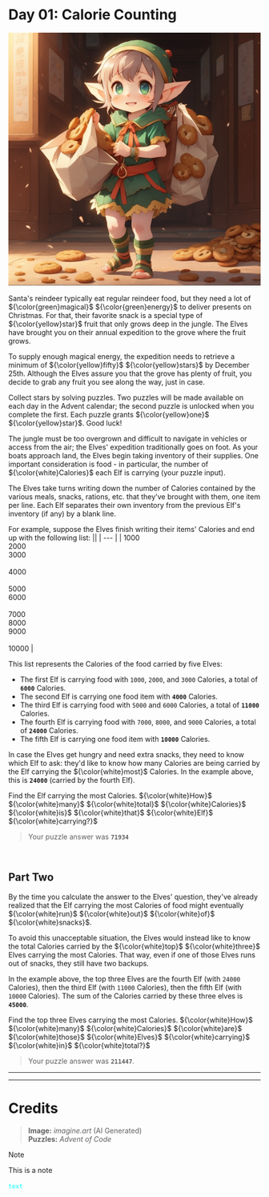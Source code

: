 # Day 01: Calorie Counting

<img src=https://github.com/Kyros0718/Advent_of_Code/blob/main/Media/baby%20elf%20carrying%20bags%20of%20cookies.png>

Santa's reindeer typically eat regular reindeer food, but they need a lot of ${\color{green}magical}$ ${\color{green}energy}$ to deliver presents on Christmas. For that, their favorite snack is a special type of ${\color{yellow}star}$ fruit that only grows deep in the jungle. The Elves have brought you on their annual expedition to the grove where the fruit grows.

To supply enough magical energy, the expedition needs to retrieve a minimum of ${\color{yellow}fifty}$ ${\color{yellow}stars}$ by December 25th. Although the Elves assure you that the grove has plenty of fruit, you decide to grab any fruit you see along the way, just in case.

Collect stars by solving puzzles. Two puzzles will be made available on each day in the Advent calendar; the second puzzle is unlocked when you complete the first. Each puzzle grants ${\color{yellow}one}$ ${\color{yellow}star}$. Good luck!

The jungle must be too overgrown and difficult to navigate in vehicles or access from the air; the Elves' expedition traditionally goes on foot. As your boats approach land, the Elves begin taking inventory of their supplies. One important consideration is food - in particular, the number of ${\color{white}Calories}$ each Elf is carrying (your puzzle input).

The Elves take turns writing down the number of Calories contained by the various meals, snacks, rations, etc. that they've brought with them, one item per line. Each Elf separates their own inventory from the previous Elf's inventory (if any) by a blank line.

For example, suppose the Elves finish writing their items' Calories and end up with the following list:
||
| --- |
| 1000<br>2000<br>3000<br><br>4000<br><br>5000<br>6000<br><br>7000<br>8000<br>9000<br><br>10000 |

This list represents the Calories of the food carried by five Elves:

- The first Elf is carrying food with `1000`, `2000`, and `3000` Calories, a total of **`6000`** Calories.
- The second Elf is carrying one food item with **`4000`** Calories.
- The third Elf is carrying food with `5000` and `6000` Calories, a total of **`11000`** Calories.
- The fourth Elf is carrying food with `7000`, `8000`, and `9000` Calories, a total of **`24000`** Calories.
- The fifth Elf is carrying one food item with **`10000`** Calories.

In case the Elves get hungry and need extra snacks, they need to know which Elf to ask: they'd like to know how many Calories are being carried by the Elf carrying the ${\color{white}most}$ Calories. In the example above, this is **`24000`** (carried by the fourth Elf).

Find the Elf carrying the most Calories. ${\color{white}How}$ ${\color{white}many}$ ${\color{white}total}$ ${\color{white}Calories}$ ${\color{white}is}$ ${\color{white}that}$ ${\color{white}Elf}$ ${\color{white}carrying?}$
> Your puzzle answer was **`71934`**

<br>

##  Part Two
By the time you calculate the answer to the Elves' question, they've already realized that the Elf carrying the most Calories of food might eventually ${\color{white}run}$ ${\color{white}out}$ ${\color{white}of}$ ${\color{white}snacks}$.

To avoid this unacceptable situation, the Elves would instead like to know the total Calories carried by the ${\color{white}top}$ ${\color{white}three}$ Elves carrying the most Calories. That way, even if one of those Elves runs out of snacks, they still have two backups.

In the example above, the top three Elves are the fourth Elf (with `24000` Calories), then the third Elf (with `11000` Calories), then the fifth Elf (with `10000` Calories). The sum of the Calories carried by these three elves is **`45000`**.

Find the top three Elves carrying the most Calories. ${\color{white}How}$ ${\color{white}many}$ ${\color{white}Calories}$ ${\color{white}are}$ ${\color{white}those}$ ${\color{white}Elves}$ ${\color{white}carrying}$ ${\color{white}in}$ ${\color{white}total?}$

> Your puzzle answer was **`211447`**.
---
---
# Credits
> **Image:** _imagine.art_ (AI Generated)<br>
> **Puzzles:** _Advent of Code_

> [!NOTE]  
> This is a note

<code style="color : aqua">text</code>
